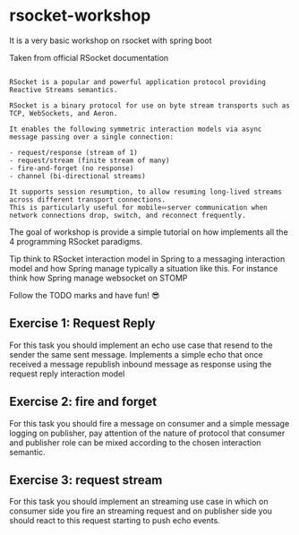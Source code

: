 # rsocket-workshop
It is a very basic workshop on rsocket with spring boot

Taken from official RSocket documentation 
```

RSocket is a popular and powerful application protocol providing Reactive Streams semantics.

RSocket is a binary protocol for use on byte stream transports such as TCP, WebSockets, and Aeron.

It enables the following symmetric interaction models via async message passing over a single connection:

- request/response (stream of 1)
- request/stream (finite stream of many)
- fire-and-forget (no response)
- channel (bi-directional streams)  

It supports session resumption, to allow resuming long-lived streams across different transport connections. 
This is particularly useful for mobile⬄server communication when network connections drop, switch, and reconnect frequently.

```

The goal of workshop is provide a simple tutorial on how implements all the 4 programming RSocket paradigms.

Tip think to RSocket interaction model in Spring to a messaging interaction model and how Spring manage typically a situation like this.
For instance think how Spring manage websocket on STOMP

Follow the TODO marks and have fun! 😎 

## Exercise 1: Request Reply
For this task you should implement an echo use case that resend to the sender the same sent message. 
Implements a simple echo that once received a message republish inbound message as response using the request reply interaction model

## Exercise 2: fire and forget
For this task you should fire a message on consumer and a simple message logging on publisher, 
pay attention of the nature of protocol that consumer and publisher role can be mixed according to the chosen interaction semantic.
 
## Exercise 3: request stream
For this task you should implement an streaming use case in which on consumer side you fire an streaming request and on publisher side you should react to this request starting to push echo events.